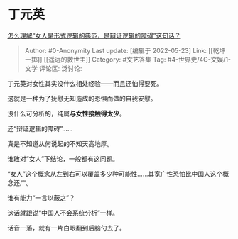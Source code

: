 # 丁元英
[怎么理解“女人是形式逻辑的典范，是辩证逻辑的障碍”这句话？](https://www.zhihu.com/question/20209820/answer/2498424264)

> Author: #0-Anonymity
> Last update: [编辑于 2022-05-23]
> Link: [[乾坤一掷]] [[遥远的救世主]]
> Category: #文艺答集
> Tag: #4-世界史/4G-文娱/1-文学
> 评论区:
> 泛讨论:

丁元英对女性其实没什么相处经验——而且还怕得要死。

这就是一种为了抚慰无知造成的恐惧而做的自我安慰。

没什么可分析的，纯属**与女性接触得太少**。

还“辩证逻辑的障碍”……

真是不知道从何说起的不知天高地厚。

谁敢对“女人”下结论，一般都有这问题。

“女人”这个概念从左到右可以覆盖多少种可能性……其宽广性恐怕比中国人这个概念还广。

谁有能力“一言以蔽之”？

这话就跟说“中国人不会系统分析”一样。

话音一落，就有一片白眼翻到后脑勺去了。
